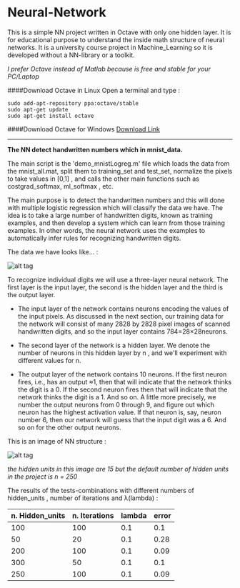 # Neural-Network

This is a simple NN project written in Octave with only one hidden layer. 
It is for educational purpose to understand the inside math structure of neural networks. It is a university course project in Machine_Learning so it is developed without a NN-library or a toolkit. 

*I prefer Octave instead of Matlab because is free and stable for your PC/Laptop*

####Download Octave in Linux
Open a terminal and type :
```
sudo add-apt-repository ppa:octave/stable
sudo apt-get update
sudo apt-get install octave
```

####Download Octave for Windows
[Download Link](https://ftp.gnu.org/gnu/octave/windows/)

----

**The NN detect handwritten numbers which in mnist_data.**

The main script is the 'demo_mnistLogreg.m' file which loads the data from the mnist_all.mat, split them to training_set and test_set, normalize the pixels to take values in [0,1] , and calls the other main functions such as costgrad_softmax, ml_softmax , etc.

The main purpose is to detect the handwritten numbers and this will done with multiple logistic regression which will classify the data we have. The idea is to take a large number of handwritten digits, known as training examples, and then develop a system which can learn from those training examples. In other words, the neural network uses the examples to automatically infer rules for recognizing handwritten digits.

The data we have looks like... :

![alt tag](http://neuralnetworksanddeeplearning.com/images/mnist_100_digits.png)


To recognize individual digits we will use a three-layer neural network. 
The first layer is the input layer, the second is the hidden layer and the third is the output layer. 

* The input layer of the network contains neurons encoding the values of the input pixels. As discussed in the next section, our training data for the network will consist of many 2828 by 2828 pixel images of scanned handwritten digits, and so the input layer contains 784=28×28neurons. 

* The second layer of the network is a hidden layer. We denote the number of neurons in this hidden layer by n , and we'll experiment with different values for n.

* The output layer of the network contains 10 neurons. If the first neuron fires, i.e., has an output ≈1, then that will indicate that the network thinks the digit is a 0. If the second neuron fires then that will indicate that the network thinks the digit is a 1. And so on. A little more precisely, we number the output neurons from 0 through 9, and figure out which neuron has the highest activation value. If that neuron is, say, neuron number 6, then our network will guess that the input digit was a 6. And so on for the other output neurons.

This is an image of NN structure :

![alt tag](http://neuralnetworksanddeeplearning.com/images/tikz12.png)


*the hidden units in this image are 15 but the default number of hidden units in the project is n = 250*

The results of the tests-combinations with different numbers of hidden_units , number of iterations and λ(lambda) :

n. Hidden_units | n. Iterations | lambda | **error**
----------------|---------------|--------|------------
100             |   100         |  0.1   |  0.1
50              | 20            |0.1     |0.28
200             | 100           | 0.1    | 0.09
300             | 50            | 0.1    | 0.1
250             | 100           | 0.1    | 0.09



